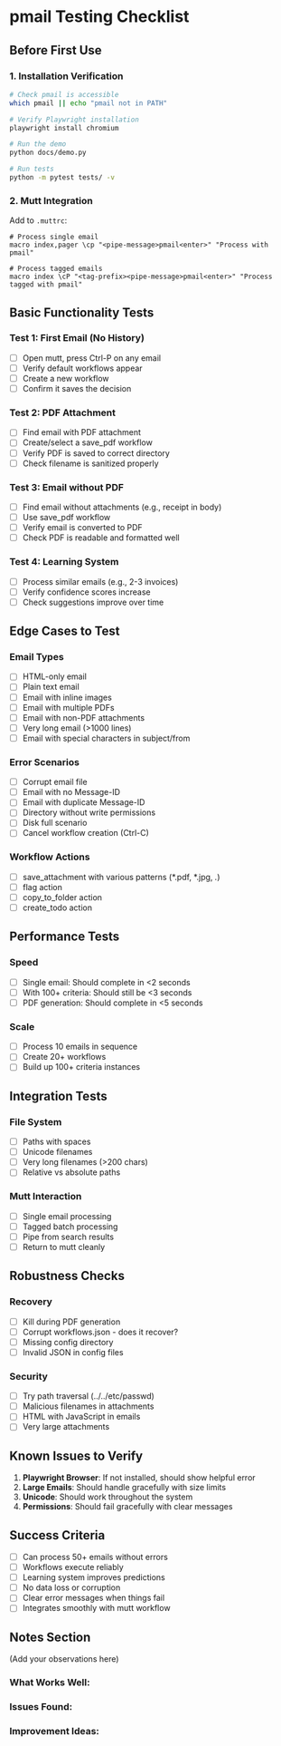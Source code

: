 # pmail Testing Checklist

## Before First Use

### 1. Installation Verification
```bash
# Check pmail is accessible
which pmail || echo "pmail not in PATH"

# Verify Playwright installation
playwright install chromium

# Run the demo
python docs/demo.py

# Run tests
python -m pytest tests/ -v
```

### 2. Mutt Integration
Add to `.muttrc`:
```muttrc
# Process single email
macro index,pager \cp "<pipe-message>pmail<enter>" "Process with pmail"

# Process tagged emails  
macro index \cP "<tag-prefix><pipe-message>pmail<enter>" "Process tagged with pmail"
```

## Basic Functionality Tests

### Test 1: First Email (No History)
- [ ] Open mutt, press Ctrl-P on any email
- [ ] Verify default workflows appear
- [ ] Create a new workflow
- [ ] Confirm it saves the decision

### Test 2: PDF Attachment
- [ ] Find email with PDF attachment
- [ ] Create/select a save_pdf workflow
- [ ] Verify PDF is saved to correct directory
- [ ] Check filename is sanitized properly

### Test 3: Email without PDF
- [ ] Find email without attachments (e.g., receipt in body)
- [ ] Use save_pdf workflow
- [ ] Verify email is converted to PDF
- [ ] Check PDF is readable and formatted well

### Test 4: Learning System
- [ ] Process similar emails (e.g., 2-3 invoices)
- [ ] Verify confidence scores increase
- [ ] Check suggestions improve over time

## Edge Cases to Test

### Email Types
- [ ] HTML-only email
- [ ] Plain text email  
- [ ] Email with inline images
- [ ] Email with multiple PDFs
- [ ] Email with non-PDF attachments
- [ ] Very long email (>1000 lines)
- [ ] Email with special characters in subject/from

### Error Scenarios
- [ ] Corrupt email file
- [ ] Email with no Message-ID
- [ ] Email with duplicate Message-ID
- [ ] Directory without write permissions
- [ ] Disk full scenario
- [ ] Cancel workflow creation (Ctrl-C)

### Workflow Actions
- [ ] save_attachment with various patterns (*.pdf, *.jpg, *.*)
- [ ] flag action
- [ ] copy_to_folder action
- [ ] create_todo action

## Performance Tests

### Speed
- [ ] Single email: Should complete in <2 seconds
- [ ] With 100+ criteria: Should still be <3 seconds
- [ ] PDF generation: Should complete in <5 seconds

### Scale  
- [ ] Process 10 emails in sequence
- [ ] Create 20+ workflows
- [ ] Build up 100+ criteria instances

## Integration Tests

### File System
- [ ] Paths with spaces
- [ ] Unicode filenames
- [ ] Very long filenames (>200 chars)
- [ ] Relative vs absolute paths

### Mutt Interaction
- [ ] Single email processing
- [ ] Tagged batch processing
- [ ] Pipe from search results
- [ ] Return to mutt cleanly

## Robustness Checks

### Recovery
- [ ] Kill during PDF generation
- [ ] Corrupt workflows.json - does it recover?
- [ ] Missing config directory
- [ ] Invalid JSON in config files

### Security
- [ ] Try path traversal (../../etc/passwd)
- [ ] Malicious filenames in attachments
- [ ] HTML with JavaScript in emails
- [ ] Very large attachments

## Known Issues to Verify

1. **Playwright Browser**: If not installed, should show helpful error
2. **Large Emails**: Should handle gracefully with size limits
3. **Unicode**: Should work throughout the system
4. **Permissions**: Should fail gracefully with clear messages

## Success Criteria

- [ ] Can process 50+ emails without errors
- [ ] Workflows execute reliably
- [ ] Learning system improves predictions
- [ ] No data loss or corruption
- [ ] Clear error messages when things fail
- [ ] Integrates smoothly with mutt workflow

## Notes Section
(Add your observations here)

### What Works Well:


### Issues Found:


### Improvement Ideas: